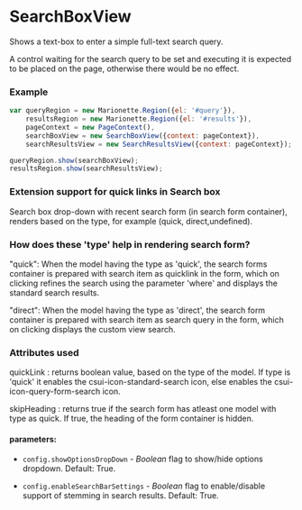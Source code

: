 # SearchBoxView

Shows a text-box to enter a simple full-text search query.

A control waiting for the search query to be set and executing it is expected
to be placed on the page, otherwise there would be no effect.

### Example

```javascript
var queryRegion = new Marionette.Region({el: '#query'}),
    resultsRegion = new Marionette.Region({el: '#results'}),
    pageContext = new PageContext(),
    searchBoxView = new SearchBoxView({context: pageContext}),
    searchResultsView = new SearchResultsView({context: pageContext});

queryRegion.show(searchBoxView);
resultsRegion.show(searchResultsView);
```
### Extension support for quick links in Search box

Search box drop-down with recent search form (in search form container), renders based on the type, for example (quick, direct,undefined).

### How does these 'type' help in rendering search form?

"quick": When the model having the type as 'quick', the search forms container is prepared with search item as                quicklink in the form, which on clicking refines the search using the parameter 'where' and displays the standard search results.

"direct": When the model having the type as 'direct', the search form container is prepared with search item as search query in the form, which on clicking displays the custom view search.

### Attributes used

quickLink : returns boolean value, based on the type of the model. If type is 'quick' it enables the csui-icon-standard-search icon, else enables the csui-icon-query-form-search icon.

skipHeading : returns true if the search form has atleast one model with type as quick. If true, the heading of the form container is hidden.

#### parameters:

* `config.showOptionsDropDown` - *Boolean* flag to show/hide options dropdown.
Default: True.

* `config.enableSearchBarSettings` - *Boolean* flag to enable/disable support of stemming in search results.
Default: True.
